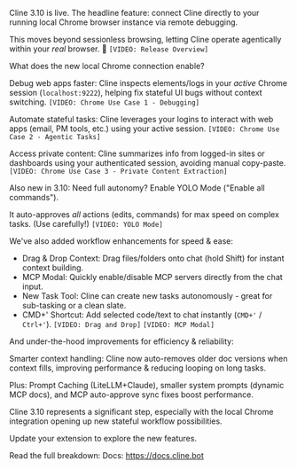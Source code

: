 Cline 3.10 is live. The headline feature: connect Cline directly to your running local Chrome browser instance via remote debugging.

This moves beyond sessionless browsing, letting Cline operate agentically within your *real* browser. 🧵
`[VIDEO: Release Overview]`



What does the new local Chrome connection enable?

Debug web apps faster: Cline inspects elements/logs in your *active* Chrome session (`localhost:9222`), helping fix stateful UI bugs without context switching.
`[VIDEO: Chrome Use Case 1 - Debugging]`


Automate stateful tasks: Cline leverages your logins to interact with web apps (email, PM tools, etc.) using your active session.
`[VIDEO: Chrome Use Case 2 - Agentic Tasks]`


Access private content: Cline summarizes info from logged-in sites or dashboards using your authenticated session, avoiding manual copy-paste.
`[VIDEO: Chrome Use Case 3 - Private Content Extraction]`



Also new in 3.10: Need full autonomy? Enable YOLO Mode ("Enable all commands").

It auto-approves *all* actions (edits, commands) for max speed on complex tasks. (Use carefully!)
`[VIDEO: YOLO Mode]`



We've also added workflow enhancements for speed & ease:

- Drag & Drop Context: Drag files/folders onto chat (hold Shift) for instant context building.
- MCP Modal: Quickly enable/disable MCP servers directly from the chat input.
- New Task Tool: Cline can create new tasks autonomously - great for sub-tasking or a clean slate.
- CMD+' Shortcut: Add selected code/text to chat instantly (`CMD+'` / `Ctrl+'`).
`[VIDEO: Drag and Drop]`
`[VIDEO: MCP Modal]`



And under-the-hood improvements for efficiency & reliability:

Smarter context handling: Cline now auto-removes older doc versions when context fills, improving performance & reducing looping on long tasks.

Plus: Prompt Caching (LiteLLM+Claude), smaller system prompts (dynamic MCP docs), and MCP auto-approve sync fixes boost performance.



Cline 3.10 represents a significant step, especially with the local Chrome integration opening up new stateful workflow possibilities.

Update your extension to explore the new features.

Read the full breakdown: <link-to-blog-post>
Docs: https://docs.cline.bot
